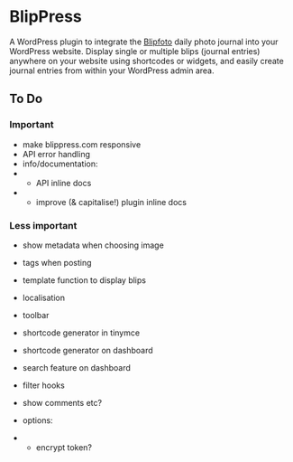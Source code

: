 # BlipPress

A WordPress plugin to integrate the [Blipfoto](blipfoto.com) daily photo journal into your WordPress website. Display single or multiple blips (journal entries) anywhere on your website using shortcodes or widgets, and easily create journal entries from within your WordPress admin area.

## To Do

### Important

* make blippress.com responsive
* API error handling
* info/documentation:
* - API inline docs
* - improve (& capitalise!) plugin inline docs

### Less important

* show metadata when choosing image
* tags when posting
* template function to display blips
* localisation
* toolbar
* shortcode generator in tinymce
* shortcode generator on dashboard
* search feature on dashboard
* filter hooks
* show comments etc?

* options:
* - encrypt token?
